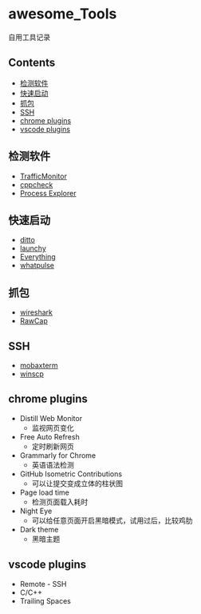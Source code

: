 # awesome_Tools
自用工具记录


## Contents

- [检测软件](#检测软件)
- [快速启动](#快速启动)
- [抓包](#抓包)
- [SSH](#SSH)
- [chrome plugins](#chrome&nbsp;plugins)
- [vscode plugins](#vscode&nbsp;plugins)

## 检测软件

- [TrafficMonitor](https://github.com/zhongyang219/TrafficMonitor#readme)
- [cppcheck](https://github.com/danmar/cppcheck#readme)
- [Process Explorer](https://docs.microsoft.com/en-us/sysinternals/downloads/process-explorer)

## 快速启动

- [ditto](https://ditto-cp.sourceforge.io/)
- [launchy](http://www.launchy.net/)
- [Everything](https://www.voidtools.com/zh-cn/)
- [whatpulse](https://whatpulse.org/downloads)
## 抓包

- [wireshark](https://www.wireshark.org/)
- [RawCap](https://www.netresec.com/?page=RawCap)

## SSH

- [mobaxterm](https://mobaxterm.mobatek.net/)
- [winscp](https://winscp.net/eng/docs/lang:chs)

## chrome plugins

- Distill Web Monitor
    - 监视网页变化
- Free Auto Refresh
    - 定时刷新网页
- Grammarly for Chrome
    - 英语语法检测
- GitHub Isometric Contributions
    - 可以让提交变成立体的柱状图
- Page load time
    - 检测页面载入耗时
- Night Eye
    - 可以给任意页面开启黑暗模式，试用过后，比较鸡肋
- Dark theme
    - 黑暗主题


## vscode plugins

- Remote - SSH
- C/C++
- Trailing Spaces
